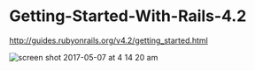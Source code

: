 # Getting-Started-With-Rails-4.2
http://guides.rubyonrails.org/v4.2/getting_started.html  

![screen shot 2017-05-07 at 4 14 20 am](https://cloud.githubusercontent.com/assets/18152993/25778992/b4e76aac-32db-11e7-9d43-c3f2bd77deb8.png)  
